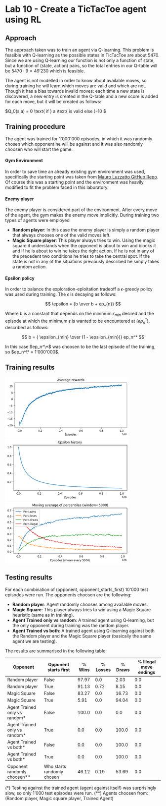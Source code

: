 
# Lab 10 - Create a TicTacToe agent using RL

## Approach

The approach taken was to train an agent via Q-learning. This problem is feasible with Q-learning as the possible states in TicTacToe are about $5470$. Since we are using Q-learning our function is not only a function of state, but a function of (state, action) pairs, so the total entries in our Q-table will be $5470 \cdot 9 = 49'230$ which is feasible.

The agent is not modelled in order to know about available moves, so during training he will learn which moves are valid and which are not. Though it has a bias towards invalid moves: each time a new state is discovered, a new entry is created in the Q-table and a new score is added for each move, but it will be created as follows:

$Q_0(s,a) = 0 \text{ if } a \text{ is valid else }-10 $


## Training procedure

The agent was trained for 1'000'000 episodes, in which it was randomly chosen which opponent he will be against and it was also randomly choosen who will start the game.

#### Gym Environment

In order to save time an already existing gym environment was used, specifically the starting point was taken from [Mauro Luzzatto GitHub Repo](https://github.com/MauroLuzzatto/OpenAI-Gym-TicTacToe-Environment). Of course this was a starting point and the environment was heavily modified to fit the problem faced in this laboratory.

#### Enemy player

The enemy player is considered part of the environment. After every move of the agent, the gym makes the enemy move implicitly. During training two types of agents were employed

* __Random player__: In this case the enemy player is simply a random player that always chooses one of the valid moves left.
* __Magic Square player__: This player always tries to win. Using the magic square it understands when the opponent is about to win and blocks it and if he is about to win he takes the right action. If he is not in any of the precedent two conditions he tries to take the central spot. If the state is not in any of the situations previously described he simply takes a random action.

#### Epsilon policy
In order to balance the exploration-eploitation tradeoff a $\epsilon$-greedy policy was used during training. The $\epsilon$ is decaying as follows:

$$ \epsilon = {b \over b + ep_{n}} $$

Where b is a constant that depends on the minimum $\epsilon_{min}$ desired and the episode at which the minimum $\epsilon$ is wanted to be encountered at ($ep_n^*$), described as follows:

$$ b = { \epsilon_{min} \over (1 - \epsilon_{min})} ep_n^* $$


In this case $ep_n^\*$ was choosen to be the last episode of the training, so $ep_n^\* = 1'000'000$.

## Training results
<p float="left">
    <img src="figs/avg_rewards.png" width=400>
    <img src="figs/eps_hist.png" width=400>
    <img src="figs/moving_average.png" width=400>
</p>

## Testing results

For each combination of (opponent, opponent_starts_first) 10'000 test episodes were run. The opponents choosen are the following:
* __Random player__: Agent randomly chooses among available moves.
* __Magic Square__:  This player always tries to win using a Magic Square heuristic (same as in training).
* __Agent Trained only vs random__:  A trained agent using Q-learning, but the only opponent during training was the random player.
* __Agent Trained vs both__:  A trained agent using Q-learning against both the Random player and the Magic Square player (basically the same agent we are testing).


The results are summarised in the following table:


| Opponent                 | Opponent starts first        | % Wins | % Losses | % Draws | % Illegal move endings |
|--------------------------|------------------------------|--------|----------|---------|------------------------|
| Random player                   | False                        |  97.97 |   0.0    |   2.03  |   0.0                  |
| Random player                   | True                         |  91.13 |   0.72   |  8.15   |   0.0                  |
| Magic Square                    | False                        |  83.27 |   0.0    |  16.73  |   0.0                  |
| Magic Square                    | True                         |  5.91  |   0.0    |  94.04  |   0.0                  |
| Agent Trained only vs random*   | False                        | 100.0  | 0.0      | 0.0     |   0.0                  |
| Agent Trained only vs random*   | True                         | 0.0    | 0.0      | 100.0   |   0.0                  |
| Agent Trained vs both*          | False                        | 0.0    | 0.0      | 100.0   |   0.0                  |
| Agent Trained vs both*          | True                         | 0.0    | 0.0      | 100.0   |   0.0                  |
| Opponent randomly choosen**     | Who starts randomly chosen   | 46.12   | 0.19    | 53.69   |   0.0                  |

(*) Testing against the trained agent (agent against itself) was surprisingly slow, so only 1'000 test episodes were run.
(**) Agents choosen from: (Random player, Magic square player, Trained Agent)

